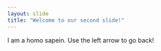 ```yaml
---
layout: slide
title: "Welcome to our second slide!"
---
```

I am a homo sapein.
Use the left arrow to go back!

